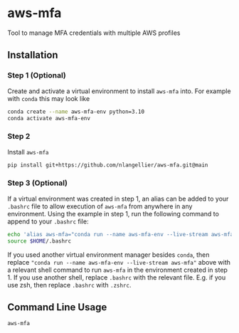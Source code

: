 # aws-mfa
Tool to manage MFA credentials with multiple AWS profiles

## Installation
### Step 1 (Optional)
Create and activate a virtual environment to install `aws-mfa` into. For example with `conda` this may look like
``` bash
conda create --name aws-mfa-env python=3.10
conda activate aws-mfa-env
```
### Step 2
Install `aws-mfa`
``` bash
pip install git+https://github.com/nlangellier/aws-mfa.git@main
```
### Step 3 (Optional)
If a virtual environment was created in step 1, an alias can be added to your `.bashrc` file to allow execution of `aws-mfa` from anywhere in any environment. Using the example in step 1, run the following command to append to your `.bashrc` file:
``` bash
echo 'alias aws-mfa="conda run --name aws-mfa-env --live-stream aws-mfa"' >> $HOME/.bashrc
source $HOME/.bashrc
```
If you used another virtual environment manager besides `conda`, then replace `"conda run --name aws-mfa-env --live-stream aws-mfa"` above with a relevant shell command to run `aws-mfa` in the environment created in step 1. If you use another shell, replace `.bashrc` with the relevant file. E.g. if you use zsh, then replace `.bashrc` with `.zshrc`.

## Command Line Usage
```
aws-mfa
```

